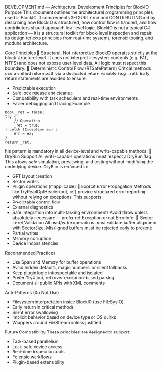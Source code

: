 DEVELOPMENT.md — Architectural Development Principles for BlockIO
Purpose
This document outlines the architectural programming principles used in BlockIO.
It complements SECURITY.md and CONTRIBUTING.md by describing how BlockIO is structured, how control flow is handled, and how contributors should approach low-level logic.
BlockIO is not a typical C# application — it is a structural toolkit for block-level inspection and repair.
Its design reflects principles from real-time systems, forensic tooling, and modular architecture.

Core Principles
🧱 Structural, Not Interpretive
BlockIO operates strictly at the block structure level.
It does not interpret filesystem contents (e.g. FAT, NTFS) and does not expose user-level data.
All logic must respect this boundary.
🧭 Deterministic Control Flow (RTSafePattern)
Critical methods use a unified return path via a dedicated return variable (e.g. _ret).
Early return statements are avoided to ensure:
- Predictable execution
- Safe lock release and cleanup
- Compatibility with task schedulers and real-time environments
- Easier debugging and tracing
Example:

````
bool _ret = false;
try {
    // Operation
    _ret = true;
} catch (Exception ex) {
    err = ex;
}
return _ret;

````
his pattern is mandatory in all device-level and write-capable methods.
🧪 DryRun Support
All write-capable operations must respect a DryRun flag.
This allows safe simulation, previewing, and testing without modifying the underlying device.
DryRun is enforced in:
- GPT layout creation
- Sector writes
- Plugin operations (if applicable)
🧠 Explicit Error Propagation
Methods like TryReadGptHeader(out, ref) provide structured error reporting without relying on exceptions.
This supports:
- Predictable control flow
- External diagnostics
- Safe integration into multi-tasking environments
Avoid throw unless absolutely necessary — prefer ref Exception or out ErrorInfo.
📏 Sector-Level Validation
All read/write operations must validate buffer alignment with SectorSize.
Misaligned buffers must be rejected early to prevent:
- Partial writes
- Memory corruption
- Device inconsistencies

Recommended Practices
- Use Span<T> and Memory<T> for buffer operations
- Avoid hidden defaults, magic numbers, or silent fallbacks
- Keep plugin logic introspectable and isolated
- Prefer TryX(out, ref) over exception-based parsing
- Document all public APIs with XML comments

Anti-Patterns (Do Not Use)
- Filesystem interpretation inside BlockIO (use FileSysIO)
- Early return in critical methods
- Silent error swallowing
- Implicit behavior based on device type or OS quirks
- Wrappers around FileStream unless justified

Future Compatibility
These principles are designed to support:
- Task-based parallelism
- Lock-safe device access
- Real-time inspection tools
- Forensic workflows
- Plugin-based extensibility

